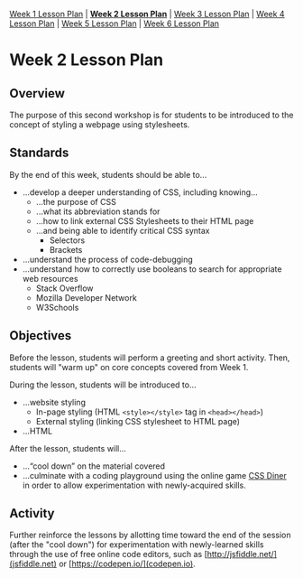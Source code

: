 [Week 1 Lesson Plan](https://ra-coding-club.github.io/coding-club/week-1-lesson-plan) | **[Week 2 Lesson Plan](https://ra-coding-club.github.io/coding-club/week-2-lesson-plan)** | [Week 3 Lesson Plan](https://ra-coding-club.github.io/coding-club/week-3-lesson-plan) | [Week 4 Lesson Plan](https://ra-coding-club.github.io/coding-club/week-4-lesson-plan) | [Week 5 Lesson Plan](https://ra-coding-club.github.io/coding-club/week-5-lesson-plan) | [Week 6 Lesson Plan](https://ra-coding-club.github.io/coding-club/week-6-lesson-plan)

# Week 2 Lesson Plan

## Overview

The purpose of this second workshop is for students to be introduced to the concept of styling
a webpage using stylesheets.

## Standards

By the end of this week, students should be able to...
* ...develop a deeper understanding of CSS, including knowing...
    * ...the purpose of CSS 
    * ...what its abbreviation stands for
    * ...how to link external CSS Stylesheets to their HTML page
    * ...and being able to identify critical CSS syntax
        * Selectors
        * Brackets
* ...understand the process of code-debugging
* ...understand how to correctly use booleans to search for appropriate web resources
    * Stack Overflow
    * Mozilla Developer Network
    * W3Schools

## Objectives

Before the lesson, students will perform a greeting and short activity. Then, students will "warm up" on core concepts covered from Week 1.

During the lesson, students will be introduced to...
* ...website styling
    * In-page styling (HTML `<style></style>` tag in `<head></head>`)
    * External styling (linking CSS stylesheet to HTML page)
* ...HTML

After the lesson, students will...
* ...“cool down” on the material covered
* ...culminate with a coding playground using the online game [CSS Diner](http://flukeout.github.io/) in order to allow experimentation with newly-acquired skills.

## Activity

Further reinforce the lessons by allotting time toward the end of the session (after the "cool down") for experimentation with
newly-learned skills through the use of free online code editors, such as [http://jsfiddle.net/](jsfiddle.net) or [https://codepen.io/](codepen.io).
